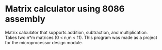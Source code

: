 # Matrix calculator using 8086 assembly
 Matrix calculator that supports addition, subtraction, and multiplication. Takes two n*m matrices (0 < n,m < 11). This program was made as a project for the microprocessor design module.
